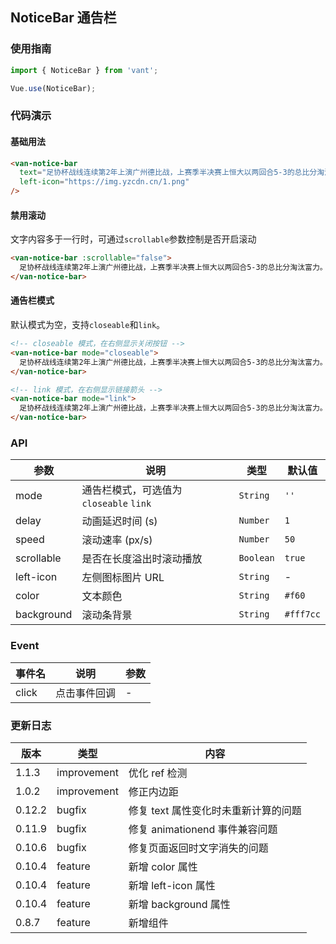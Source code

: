 ## NoticeBar 通告栏

### 使用指南
``` javascript
import { NoticeBar } from 'vant';

Vue.use(NoticeBar);
```

### 代码演示

#### 基础用法

```html
<van-notice-bar
  text="足协杯战线连续第2年上演广州德比战，上赛季半决赛上恒大以两回合5-3的总比分淘汰富力。"
  left-icon="https://img.yzcdn.cn/1.png"
/>
```

#### 禁用滚动
文字内容多于一行时，可通过`scrollable`参数控制是否开启滚动

```html
<van-notice-bar :scrollable="false">
  足协杯战线连续第2年上演广州德比战，上赛季半决赛上恒大以两回合5-3的总比分淘汰富力。
</van-notice-bar>
```

#### 通告栏模式
默认模式为空，支持`closeable`和`link`。

```html
<!-- closeable 模式，在右侧显示关闭按钮 -->
<van-notice-bar mode="closeable">
  足协杯战线连续第2年上演广州德比战，上赛季半决赛上恒大以两回合5-3的总比分淘汰富力。
</van-notice-bar>

<!-- link 模式，在右侧显示链接箭头 -->
<van-notice-bar mode="link">
  足协杯战线连续第2年上演广州德比战，上赛季半决赛上恒大以两回合5-3的总比分淘汰富力。
</van-notice-bar>
```

### API

| 参数 | 说明 | 类型 | 默认值 |
|-----------|-----------|-----------|-------------|
| mode | 通告栏模式，可选值为 `closeable` `link` | `String` | `''` |
| delay | 动画延迟时间 (s) | `Number` | `1` |
| speed | 滚动速率 (px/s) | `Number` | `50` |
| scrollable | 是否在长度溢出时滚动播放 | `Boolean` | `true` |
| left-icon | 左侧图标图片 URL | `String` | - |
| color | 文本颜色 | `String` | `#f60` |
| background | 滚动条背景 | `String` | `#fff7cc` |

### Event

| 事件名 | 说明 | 参数 |
|-----------|-----------|-----------|
| click | 点击事件回调 | - |

### 更新日志

| 版本 | 类型 | 内容 |
|-----------|-----------|-----------|
| 1.1.3 | improvement | 优化 ref 检测 |
| 1.0.2 | improvement | 修正内边距 |
| 0.12.2 | bugfix | 修复 text 属性变化时未重新计算的问题 |
| 0.11.9 | bugfix | 修复 animationend 事件兼容问题 |
| 0.10.6 | bugfix | 修复页面返回时文字消失的问题 |
| 0.10.4 | feature | 新增 color 属性 |
| 0.10.4 | feature | 新增 left-icon 属性 |
| 0.10.4 | feature | 新增 background 属性 |
| 0.8.7 | feature | 新增组件 |
